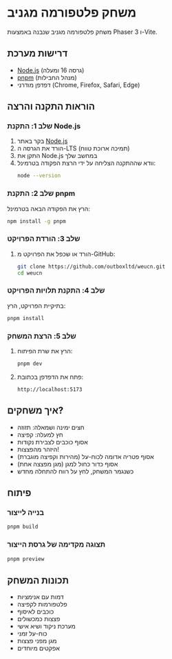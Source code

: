 # משחק פלטפורמה מגניב

משחק פלטפורמה מגניב שנבנה באמצעות Phaser 3 ו-Vite.

## דרישות מערכת
- [Node.js](https://nodejs.org/) (גרסה 16 ומעלה)
- [pnpm](https://pnpm.io/) (מנהל החבילות)
- דפדפן מודרני (Chrome, Firefox, Safari, Edge)

## הוראות התקנה והרצה

### שלב 1: התקנת Node.js
1. בקר באתר [Node.js](https://nodejs.org/)
2. הורד את הגרסה ה-LTS (תמיכה ארוכת טווח)
3. התקן את Node.js במחשב שלך
4. וודא שההתקנה הצליחה על ידי הרצת הפקודה בטרמינל:
   ```bash
   node --version
   ```

### שלב 2: התקנת pnpm
הרץ את הפקודה הבאה בטרמינל:
```bash
npm install -g pnpm
```

### שלב 3: הורדת הפרויקט
1. הורד או שכפל את הפרויקט מ-GitHub:
   ```bash
   git clone https://github.com/outboxltd/weucn.git
   cd weucn
   ```

### שלב 4: התקנת תלויות הפרויקט
בתיקיית הפרויקט, הרץ:
```bash
pnpm install
```

### שלב 5: הרצת המשחק
1. הרץ את שרת הפיתוח:
   ```bash
   pnpm dev
   ```
2. פתח את הדפדפן בכתובת:
   ```
   http://localhost:5173
   ```

## איך משחקים?
- חצים ימינה ושמאלה: תזוזה
- חץ למעלה: קפיצה
- אסוף כוכבים לצבירת נקודות
- היזהר מהפצצות!
- אסוף פטריה אדומה לכוח-על (מהירות וקפיצה מוגברת)
- אסוף כדור כחול למגן (מגן מפצצה אחת)
- כשנגמר המשחק, לחץ על רווח להתחלה מחדש

## פיתוח
### בנייה לייצור
```bash
pnpm build
```

### תצוגה מקדימה של גרסת הייצור
```bash
pnpm preview
```

## תכונות המשחק
- דמות עם אנימציות
- פלטפורמות לקפיצה
- כוכבים לאיסוף
- פצצות כמכשולים
- מערכת ניקוד ושיא אישי
- כוח-על זמני
- מגן מפני פצצות
- אפקטים מיוחדים
